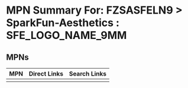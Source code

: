 



# MPN Summary For: FZSASFELN9 > SparkFun-Aesthetics : SFE_LOGO_NAME_9MM

## MPNs
  

|MPN|Direct Links|Search Links|
| :--- | :--- | :--- |
||||

